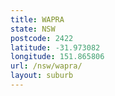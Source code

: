 ```yaml
---
title: WAPRA
state: NSW
postcode: 2422
latitude: -31.973082
longitude: 151.865806
url: /nsw/wapra/
layout: suburb
---
```

